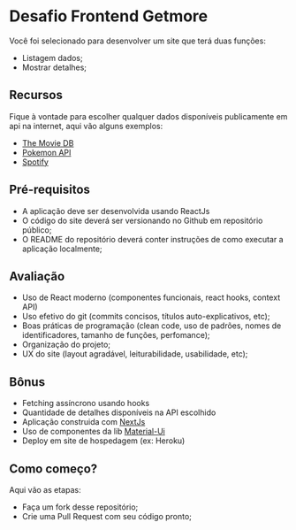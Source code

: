 # Desafio Frontend Getmore

Você foi selecionado para desenvolver um site que terá duas funções:

- Listagem dados;
- Mostrar detalhes;

## Recursos

Fique à vontade para escolher qualquer dados disponíveis publicamente em api na internet, aqui vão alguns exemplos:

- [The Movie DB](https://developers.themoviedb.org/3/getting-started/introduction)
- [Pokemon API](https://pokeapi.co/)
- [Spotify](https://developer.spotify.com/)

## Pré-requisitos

- A aplicação deve ser desenvolvida usando ReactJs
- O código do site deverá ser versionando no Github em repositório público;
- O README do repositório deverá conter instruções de como executar a aplicação localmente;

## Avaliação

- Uso de React moderno (componentes funcionais, react hooks, context API)
- Uso efetivo do git (commits concisos, títulos auto-explicativos, etc);
- Boas práticas de programação (clean code, uso de padrões, nomes de identificadores, tamanho de funções, perfomance);
- Organização do projeto;
- UX do site (layout agradável, leiturabilidade, usabilidade, etc);

## Bônus
- Fetching assíncrono usando hooks
- Quantidade de detalhes disponíveis na API escolhido
- Aplicação construida com [NextJs](https://nextjs.org/)
- Uso de componentes da lib [Material-Ui](https://material-ui.com/)
- Deploy em site de hospedagem (ex: Heroku)

## Como começo?

Aqui vão as etapas:

- Faça um fork desse repositório;
- Crie uma Pull Request com seu código pronto;
